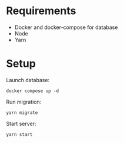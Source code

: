 # Requirements

- Docker and docker-compose for database
- Node
- Yarn

# Setup

Launch database:

```
docker compose up -d
```

Run migration:

```
yarn migrate
```

Start server:

```
yarn start
```
